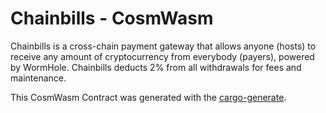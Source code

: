 # Chainbills - CosmWasm

Chainbills is a cross-chain payment gateway that allows anyone (hosts) to receive any amount of cryptocurrency from everybody (payers), powered by WormHole. Chainbills deducts 2% from all withdrawals for fees and maintenance.

This CosmWasm Contract was generated with the [cargo-generate](https://github.com/ashleygwilliams/cargo-generate).
